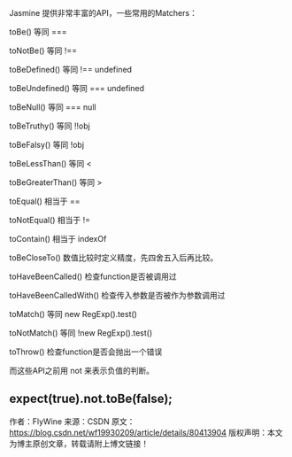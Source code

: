 Jasmine 提供非常丰富的API，一些常用的Matchers：

toBe() 等同 ===

toNotBe() 等同 !==

toBeDefined() 等同 !== undefined

toBeUndefined() 等同 === undefined

toBeNull() 等同 === null

toBeTruthy() 等同 !!obj

toBeFalsy() 等同 !obj

toBeLessThan() 等同 <

toBeGreaterThan() 等同 >

toEqual() 相当于 ==

toNotEqual() 相当于 !=

toContain() 相当于 indexOf

toBeCloseTo() 数值比较时定义精度，先四舍五入后再比较。

toHaveBeenCalled() 检查function是否被调用过

toHaveBeenCalledWith() 检查传入参数是否被作为参数调用过

toMatch() 等同 new RegExp().test()

toNotMatch() 等同 !new RegExp().test()

toThrow() 检查function是否会抛出一个错误

而这些API之前用 not 来表示负值的判断。


expect(true).not.toBe(false);
--------------------- 
作者：FlyWine 
来源：CSDN 
原文：https://blog.csdn.net/wf19930209/article/details/80413904 
版权声明：本文为博主原创文章，转载请附上博文链接！
